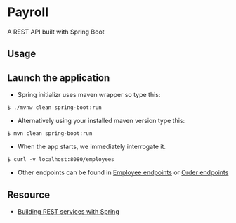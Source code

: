 # Payroll

A REST API built with Spring Boot

## Usage

## Launch the application

- Spring initializr uses maven wrapper so type this:
```shell
$ ./mvnw clean spring-boot:run
```
- Alternatively using your installed maven version type this:
```shell
$ mvn clean spring-boot:run
```
- When the app starts, we immediately interrogate it.
```shell
$ curl -v localhost:8080/employees
```
- Other endpoints can be found in [Employee endpoints](/src/main/java/payroll/EmployeeController.java) or [Order endpoints](/src/main/java/payroll/OrderController.java)

## Resource

- [Building REST services with Spring](https://spring.io/guides/tutorials/rest/)